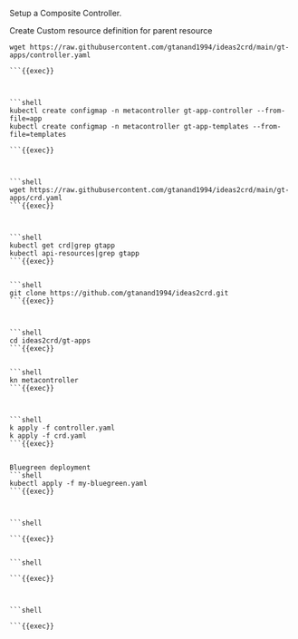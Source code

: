 Setup a Composite Controller.

Create Custom resource definition for parent resource
```shell
wget https://raw.githubusercontent.com/gtanand1994/ideas2crd/main/gt-apps/controller.yaml
 
```{{exec}}



```shell
kubectl create configmap -n metacontroller gt-app-controller --from-file=app
kubectl create configmap -n metacontroller gt-app-templates --from-file=templates
 
```{{exec}}



```shell
wget https://raw.githubusercontent.com/gtanand1994/ideas2crd/main/gt-apps/crd.yaml 
```{{exec}}



```shell
kubectl get crd|grep gtapp
kubectl api-resources|grep gtapp 
```{{exec}}


```shell
git clone https://github.com/gtanand1994/ideas2crd.git
```{{exec}}



```shell
cd ideas2crd/gt-apps
```{{exec}}


```shell
kn metacontroller
```{{exec}}



```shell
k apply -f controller.yaml
k apply -f crd.yaml 
```{{exec}}


Bluegreen deployment
```shell
kubectl apply -f my-bluegreen.yaml
```{{exec}}



```shell
 
```{{exec}}


```shell
 
```{{exec}}



```shell
 
```{{exec}}

